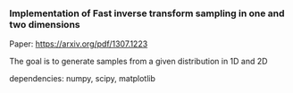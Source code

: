
### Implementation of **Fast inverse transform sampling in one and two dimensions** 

Paper: https://arxiv.org/pdf/1307.1223

The goal is to generate samples from a given distribution in 1D and 2D

dependencies: numpy, scipy, matplotlib